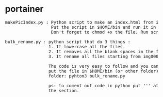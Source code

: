 # portainer
<pre>
makePicIndex.py : Python script to make an index.html from icons or images in a folder.
                  Put the script in $HOME/bin and run it in the desired folder.
                  Don't forget to chmod +x the file. Run script: python3 makePicIndex.py
                 
bulk_rename.py : python script that do 3 things :
                 1. It lowercase all the files.
                 2. It removes all the blank spaces in the filenames replacing by _
                 3. It rename all files starting from img0001 to img99999

                 The code is very easy to follow and you can comment out the things you don't want. Again
                 put the file in $HOME/bin (or other folder) and chmod +x the file. Run it in the desired
                 folder: pyhton3 bulk_rename.py
                 
                 ps: to coment out code in python put ''' at te begin of the section and ''' at the end of
                 the section.
</pre>
